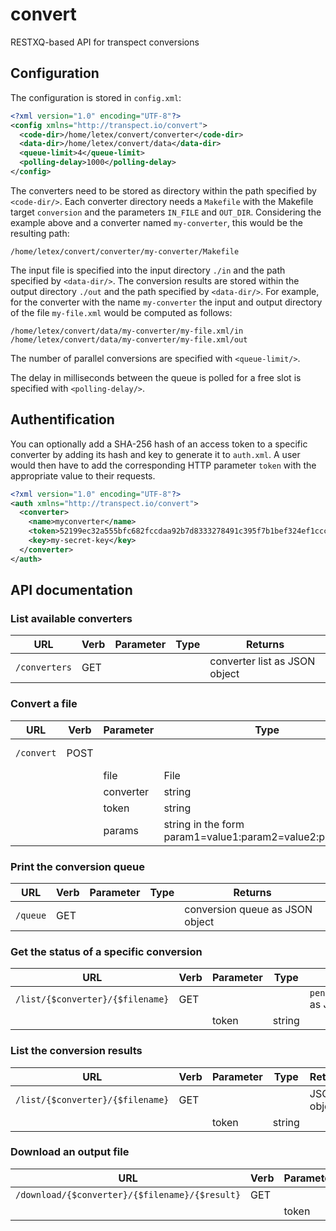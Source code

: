 # convert
RESTXQ-based API for transpect conversions

## Configuration

The configuration is stored in `config.xml`:

```xml
<?xml version="1.0" encoding="UTF-8"?>
<config xmlns="http://transpect.io/convert">
  <code-dir>/home/letex/convert/converter</code-dir>
  <data-dir>/home/letex/convert/data</data-dir>
  <queue-limit>4</queue-limit>
  <polling-delay>1000</polling-delay>
</config>
```

The converters need to be stored as directory within the path specified by `<code-dir/>`. Each converter directory needs a `Makefile` with the Makefile target `conversion` and the parameters `IN_FILE` and `OUT_DIR`. Considering the example above and a converter named `my-converter`, this would be the resulting path:

```
/home/letex/convert/converter/my-converter/Makefile
```

The input file is specified into the input directory `./in` and the path specified by `<data-dir/>`. The conversion results are stored within the output directory `./out` and the path specified by `<data-dir/>`. For example, for the converter with the name `my-converter` the input and output directory of the file `my-file.xml` would be computed as follows:

```
/home/letex/convert/data/my-converter/my-file.xml/in
/home/letex/convert/data/my-converter/my-file.xml/out
```

The number of parallel conversions are specified with `<queue-limit/>`.

The delay in milliseconds between the queue is polled for a free slot is specified with `<polling-delay/>`.

## Authentification

You can optionally add a SHA-256 hash of an access token to a specific converter by adding its hash and key to generate it to `auth.xml`. A user would then have to add the corresponding HTTP parameter `token` with the appropriate value to their requests.

```xml
<?xml version="1.0" encoding="UTF-8"?>
<auth xmlns="http://transpect.io/convert">
  <converter>
    <name>myconverter</name>
    <token>52199ec32a555bfc682fccdaa92b7d8333278491c395f7b1bef324ef1ccc9e48</token>
    <key>my-secret-key</key>
  </converter>
</auth>
```

## API documentation

### List available converters

| URL    | Verb | Parameter | Type | Returns | 
| -------- | ------- | ------- |  ------- | ------- |
| `/converters` | GET | | | converter list as JSON object | 

### Convert a file

| URL    | Verb | Parameter | Type | Returns | 
| -------- | ------- | ------- |  ------- | ------- |
| `/convert` | POST | | | conversion log |
| | | file | File      | |
| | | converter | string   | |
| | | token | string  | |
| | | params | string in the form param1=value1:param2=value2:param3=… | |

### Print the conversion queue

| URL    | Verb | Parameter | Type | Returns | 
| -------- | ------- | ------- |  ------- | ------- |
| `/queue` | GET | | | conversion queue as JSON object | 

### Get the status of a specific conversion

| URL    | Verb | Parameter | Type | Returns | 
| -------- | ------- | ------- |  ------- | ------- |
| `/list/{$converter}/{$filename}` | GET | | | `pending\|started\|finished` as JSON object |
| | | token | string   | |

### List the conversion results

| URL    | Verb | Parameter | Type | Returns | 
| -------- | ------- | ------- |  ------- | ------- |
| `/list/{$converter}/{$filename}` | GET | | | JSON object |
| | | token | string   | |

### Download an output file

| URL    | Verb | Parameter | Type | Returns | 
| -------- | ------- | ------- |  ------- | ------- |
| `/download/{$converter}/{$filename}/{$result}` | GET | | | File |
| | | token | string   | |

